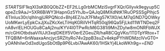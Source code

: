 $START$SIF1kqXI3sKB0QObZZ+EF2tLLg0rbMCMziSvgrFXQr/GIlyvk9egyup5CqpeZc9AaJ+5XR6BiWY3HapnGz5YhJb+QAJqQ8MXdNtK1RuOPSSSgPlhjc54TInlus30r/qIhIngjURPQNcd+Bhj4EZ/oJt7FMxg57K1X0/eLM7qGND7QOWkyUoMKwrLyEpkCxJjXuZKcXeLTiHqKGRilVHTqR50qj96Qa5FjLkd11WTNDeq2FnA8vrIELHOUGu8CaAj2nu/KYV4I0TPwRcM6G381i9MnZDyIw8mONRFbWJXm/cGHiOtbdsaVi1UJt3xqlDKEIf5V0erEZGeuZR/haR8CQgVKo/1TDTpYRtox+TTFQBIM+6nWaaxaAncjycSRZItyRo74v2ppB3suZv4ekpPYhWDMzclVvGT0+yOANhilwOd3xdUgoSbOtBp9P6Lvbi7AwAK60/1HSkYj4LkoWKh9g==$END$